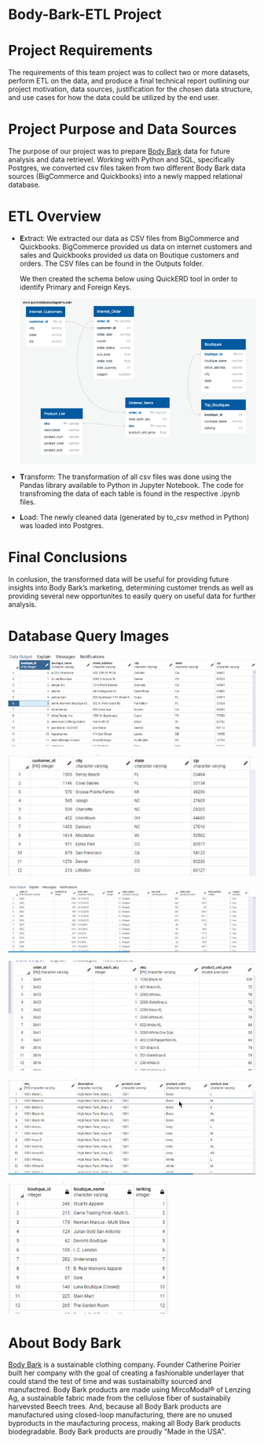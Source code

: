 # Body-Bark-ETL Project

# Project Requirements 
The requirements of this team project was to collect two or more datasets, perform ETL on the data, and produce a final technical report outlining our project motivation, data sources, justification for the chosen data structure, and use cases for how the data could be utilized by the end user. 

# Project Purpose and Data Sources
The purpose of our project was to prepare [Body Bark](https://www.bodybark.com) data for future analysis and data retrievel. Working with Python and SQL, specifically Postgres, we converted csv files taken from two different Body Bark data sources (BigCommerce and Quickbooks) into a newly mapped relational database. 

# ETL Overview
* **E**xtract: We extracted our data as CSV files from BigCommerce and Quickbooks. BigCommerce provided us data on internet customers and sales and Quickbooks provided us data on Boutique customers and orders. The CSV files can be found in the Outputs folder. 

  We then created the schema below using QuickERD tool in order to identify Primary and Foreign Keys. 

  ![QuickDBD-ETLProject_FINAL](QuickDBD-ETLProject_FINAL.png)


* **T**ransform: The transformation of all csv files was done using the Pandas library available to Python in Jupyter Notebook. The code for transfroming the data of each table is found in the respective .ipynb files. 

* **L**oad: The newly cleaned data (generated by to_csv method in Python) was loaded into Postgres.  

# Final Conclusions
In conlusion, the transformed data will be useful for providing future insights into Body Bark’s marketing, determining customer trends as well as providing several new opportunites to easily query on useful data for further analysis.  

# Database Query Images
![Boutiques](/Data_Screenshots/Boutiques.png)

![Internet_Customers](/Data_Screenshots/Internet_Customers.png)

![Internet_Order](/Data_Screenshots/Internet_Order.png)

![Ordered_Items](/Data_Screenshots/Ordered_Items.png)

![Product_List](/Data_Screenshots/Product_List.png)

![Top_Boutiques](/Data_Screenshots/Top_Boutiques.png)

# About Body Bark
[Body Bark](https://www.bodybark.com) is a sustainable clothing company. Founder Catherine Poirier built her company with the goal of creating a fashionable underlayer that could stand the test of time and was sustainabilty sourced and manufactred. Body Bark products are made using MircoModal® of Lenzing Ag, a sustainable fabric made from the cellulose fiber of sustainabily harvevsted Beech trees. And, because all Body Bark products are manufactured using closed-loop manufacturing, there are no unused byproducts in the maufacturing process, making all Body Bark products biodegradable. Body Bark products are proudly "Made in the USA". 
